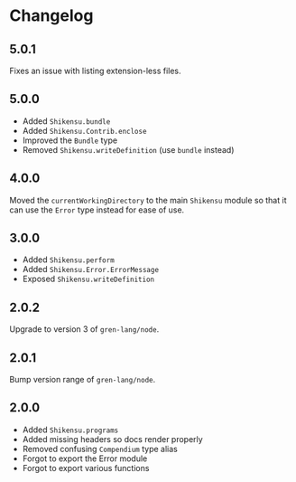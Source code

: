 # Changelog

## 5.0.1

Fixes an issue with listing extension-less files.

## 5.0.0

* Added `Shikensu.bundle`
* Added `Shikensu.Contrib.enclose`
* Improved the `Bundle` type
* Removed `Shikensu.writeDefinition` (use `bundle` instead)

## 4.0.0

Moved the `currentWorkingDirectory` to the main `Shikensu` module so that it can use the `Error` type instead for ease of use.

## 3.0.0

* Added `Shikensu.perform`
* Added `Shikensu.Error.ErrorMessage`
* Exposed `Shikensu.writeDefinition`

## 2.0.2

Upgrade to version 3 of `gren-lang/node`.

## 2.0.1

Bump version range of `gren-lang/node`.

## 2.0.0

* Added `Shikensu.programs`
* Added missing headers so docs render properly
* Removed confusing `Compendium` type alias
* Forgot to export the Error module
* Forgot to export various functions
